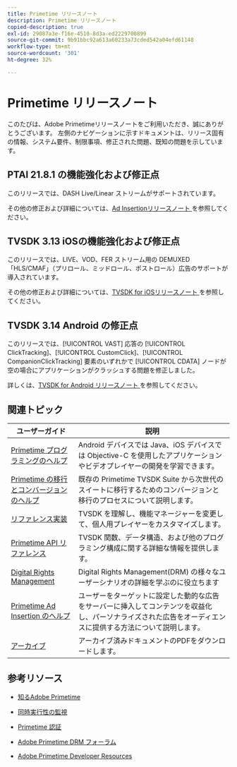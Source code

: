 ```yaml
---
title: Primetime リリースノート
description: Primetime リリースノート
copied-description: true
exl-id: 29087a3e-f16e-4510-8d3a-ed2229700899
source-git-commit: 9b91bbc92a613a60233a73cded542a04efd61148
workflow-type: tm+mt
source-wordcount: '301'
ht-degree: 32%

---
```


# Primetime リリースノート

このたびは、Adobe Primetimeリリースノートをご利用いただき、誠にありがとうございます。 左側のナビゲーションに示すドキュメントは、リリース固有の情報、システム要件、制限事項、修正された問題、既知の問題を示しています。

## PTAI 21.8.1 の機能強化および修正点

このリリースでは、DASH Live/Linear ストリームがサポートされています。

その他の修正および詳細については、[Ad Insertionリリースノート ](/help/release-notes/ptai-21x-release-notes.md) を参照してください。

## TVSDK 3.13 iOSの機能強化および修正点

このリリースでは、LIVE、VOD、FER ストリーム用の DEMUXED「HLS/CMAF」（プリロール、ミッドロール、ポストロール）広告のサポートが導入されています。

その他の修正および詳細については、[TVSDK for iOSリリースノート ](../release-notes/tvsdk-3x-ios.md) を参照してください。

## TVSDK 3.14 Android の修正点

このリリースでは、[!UICONTROL VAST] 応答の [!UICONTROL ClickTracking]、[!UICONTROL CustomClick]、[!UICONTROL CompanionClickTracking] 要素のいずれかで [!UICONTROL CDATA] ノードが空の場合にアプリケーションがクラッシュする問題を修正しました。

詳しくは、[TVSDK for Android リリースノート ](../release-notes/tvsdk-3x-android.md) を参照してください。

## 関連トピック

| ユーザーガイド | 説明 |
|--- |--- |
| [Primetime プログラミングのヘルプ](/help/programming/home.md) | Android デバイスでは Java、iOS デバイスでは Objective-C を使用したアプリケーションやビデオプレイヤーの開発を学習できます。 |
| [Primetime の移行とコンバージョンのヘルプ](/help/migration-guides/home.md) | 既存の Primetime TVSDK Suite から次世代のスイートに移行するためのコンバージョンと移行のプロセスについて説明します。 |
| [リファレンス実装](/help/android-reference-implementation/home.md) | TVSDK を理解し、機能マネージャーを変更して、個人用プレイヤーをカスタマイズします。 |
| [Primetime API リファレンス](/help/reference/api-references.md) | TVSDK 関数、データ構造、および他のプログラミング構成に関する詳細な情報を提供します。 |
| [Digital Rights Management](/help/digital-rights-management/home.md) | Digital Rights Management(DRM) の様々なユーザーシナリオの詳細を学ぶのに役立ちます |
| [Primetime Ad Insertion のヘルプ](/help/primetime-ad-insertion/home.md) | ユーザーをターゲットに設定した動的な広告をサーバーに挿入してコンテンツを収益化し、パーソナライズされた広告をオーディエンスに提供する方法について説明します。 |
| [アーカイブ](https://helpx.adobe.com/primetime/archives.html) | アーカイブ済みドキュメントのPDFをダウンロードします。 |

## 参考リソース

* [知るAdobe Primetime](https://www.adobe.com/in/marketing/primetime.html)

* [同時実行性の監視](https://tve.helpdocsonline.com/concurrency-monitoring-introduction)

* [Primetime 認証](https://tve.helpdocsonline.com/home)

* [Adobe Primetime DRM フォーラム](https://forums.adobe.com/community/adobe_access)

* [Adobe Primetime Developer Resources](https://www.adobe.com/devnet/primetime.html)
